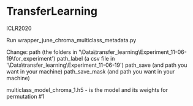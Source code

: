 # TransferLearning
ICLR2020
 
Run wrapper_june_chroma_multiclass_metadata.py

Change:
path (the folders in '\Data\transfer_learning\Experiment_11-06-19\for_experiment')
path_label (a csv file in '\Data\transfer_learning\Experiment_11-06-19')
path_save (and path you want in your machine)
path_save_mask (and path you want in your machine)


multiclass_model_chroma_1.h5 - is the model and its weights for permutation #1
